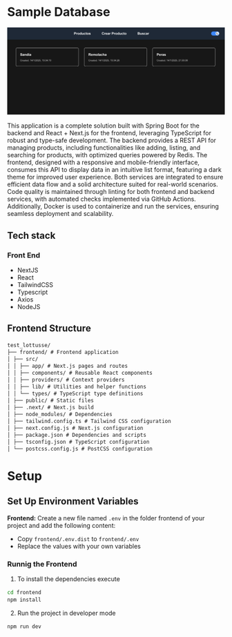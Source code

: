 # Sample Database

<img src="docs/Test.png" alt="Application Screenshot" width="800"/>

This application is a complete solution built with Spring Boot for the backend and React + Next.js for the frontend, leveraging TypeScript for robust and type-safe development. The backend provides a REST API for managing products, including functionalities like adding, listing, and searching for products, with optimized queries powered by Redis. The frontend, designed with a responsive and mobile-friendly interface, consumes this API to display data in an intuitive list format, featuring a dark theme for improved user experience. Both services are integrated to ensure efficient data flow and a solid architecture suited for real-world scenarios. Code quality is maintained through linting for both frontend and backend services, with automated checks implemented via GitHub Actions. Additionally, Docker is used to containerize and run the services, ensuring seamless deployment and scalability.

## Tech stack

### Front End

- NextJS
- React
- TailwindCSS
- Typescript
- Axios
- NodeJS

## Frontend Structure

```
test_lottusse/
├── frontend/ # Frontend application
│ ├── src/
│ │ ├── app/ # Next.js pages and routes
│ │ ├── components/ # Reusable React components
│ │ ├── providers/ # Context providers
│ │ ├── lib/ # Utilities and helper functions
│ │ └── types/ # TypeScript type definitions
│ ├── public/ # Static files
│ ├── .next/ # Next.js build
│ ├── node_modules/ # Dependencies
│ ├── tailwind.config.ts # Tailwind CSS configuration
│ ├── next.config.js # Next.js configuration
│ ├── package.json # Dependencies and scripts
│ ├── tsconfig.json # TypeScript configuration
│ └── postcss.config.js # PostCSS configuration
```

# Setup

## Set Up Environment Variables

**Frontend:** Create a new file named `.env` in the folder frontend of your project and add the following content:

- Copy `frontend/.env.dist` to `frontend/.env`
- Replace the values with your own variables

### Runnig the Frontend

1. To install the dependencies execute

```sh
cd frontend
npm install
```

2. Run the project in developer mode

```sh
npm run dev
```
